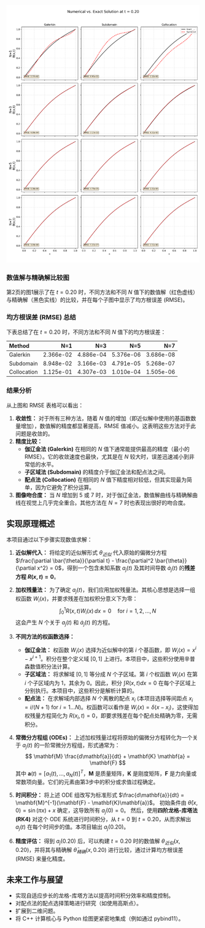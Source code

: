 ![数值解与精确解比较](HENS_plot/solution_comparison_rmse.png)

### 数值解与精确解比较图

第2页的图1展示了在 $t=0.20$ 时，不同方法和不同 $N$ 值下的数值解（红色虚线）与精确解（黑色实线）的比较，并在每个子图中显示了均方根误差 (RMSE)。

### 均方根误差 (RMSE) 总结

下表总结了在 $t=0.20$ 时，不同方法和不同 $N$ 值下的均方根误差：

| Method      |     N=1 |       N=3 |       N=5 |       N=7 |
| :---------- | ------: | --------: | --------: | --------: |
| Galerkin    | 2.366e-02 | 4.886e-04 | 5.376e-06 | 3.686e-08 |
| Subdomain   | 8.948e-02 | 3.166e-03 | 4.791e-05 | 5.268e-07 |
| Collocation | 1.125e-01 | 4.307e-03 | 1.010e-04 | 1.505e-06 |

### 结果分析

从上图和 RMSE 表格可以看出：

1.  **收敛性：** 对于所有三种方法，随着 $N$ 值的增加（即近似解中使用的基函数数量增加），数值解的精度都显著提高，RMSE 值减小。这表明这些方法对于此问题是收敛的。
2.  **精度比较：**
    *   **伽辽金法 (Galerkin)** 在相同的 $N$ 值下通常能提供最高的精度（最小的 RMSE）。它的收敛速度也最快，尤其是在 $N$ 较大时，误差迅速减小到非常低的水平。
    *   **子区域法 (Subdomain)** 的精度介于伽辽金法和配点法之间。
    *   **配点法 (Collocation)** 在相同的 $N$ 值下精度相对较低，但其实现最为简单，因为它避免了积分运算。
3.  **图像吻合度：** 当 $N$ 增加到 5 或 7 时，对于伽辽金法，数值解曲线与精确解曲线在视觉上几乎完全重合。其他方法在 $N=7$ 时也表现出很好的吻合度。

## 实现原理概述

本项目通过以下步骤实现数值求解：

1.  **近似解代入：** 将给定的近似解形式 $\theta_{近似}$ 代入原始的偏微分方程 $\frac{\partial \bar{\theta}}{\partial t} - \frac{\partial^2 \bar{\theta}}{\partial x^2} = 0$，得到一个包含未知系数 $a_j(t)$ 及其时间导数 $\dot{a}_j(t)$ 的**残差方程 $R(x,t) = 0$**。

2.  **加权残量法：** 为了确定 $a_j(t)$，我们应用加权残量法。其核心思想是选择一组权函数 $W_i(x)$，并要求残差在加权积分意义下为零：
    $$ \int_{0}^{1} R(x,t) W_i(x) \, dx = 0 \quad \text{for } i = 1, 2, \dots, N $$
    这会产生 $N$ 个关于 $a_j(t)$ 和 $\dot{a}_j(t)$ 的方程。

3.  **不同方法的权函数选择：**
    *   **伽辽金法：** 权函数 $W_i(x)$ 选择为近似解中的第 $i$ 个基函数，即 $W_i(x) = x^i - x^{i+1}$。积分在整个定义域 $[0,1]$ 上进行。本项目中，这些积分使用辛普森数值积分法计算。
    *   **子区域法：** 将求解域 $[0,1]$ 等分成 $N$ 个子区域。第 $i$ 个权函数 $W_i(x)$ 在第 $i$ 个子区域内为 1，其余为 0。因此，积分 $\int R(x,t) dx = 0$ 在每个子区域上分别执行。本项目中，这些积分是解析计算的。
    *   **配点法：** 在求解域内部选择 $N$ 个离散的配点 $x_i$ (本项目选择等间距点 $x_i = i/(N+1)$ for $i=1 \dots N$)。权函数可以看作是 $W_i(x) = \delta(x-x_i)$，这使得加权残量方程简化为 $R(x_i, t) = 0$，即要求残差在每个配点处精确为零，无需积分。

4.  **常微分方程组 (ODEs)：**
    上述加权残量过程将原始的偏微分方程转化为一个关于 $a_j(t)$ 的一阶常微分方程组，形式通常为：
    $$ \mathbf{M} \frac{d\mathbf{a}}{dt} + \mathbf{K} \mathbf{a} = \mathbf{F} $$
    其中 $\mathbf{a}(t) = [a_1(t), \dots, a_N(t)]^T$，$\mathbf{M}$ 是质量矩阵，$\mathbf{K}$ 是刚度矩阵，$\mathbf{F}$ 是力向量或常数项向量。它们的元素由第3步中的积分或求值过程确定。

5.  **时间积分：**
    将上述 ODE 组改写为标准形式 $\frac{d\mathbf{a}}{dt} = \mathbf{M}^{-1}(\mathbf{F} - \mathbf{K}\mathbf{a})$。
    初始条件由 $\bar{\theta}(x,0) = \sin(\pi x) + x$ 确定，这导致所有 $a_j(0) = 0$。
    然后，使用**四阶龙格-库塔法 (RK4)** 对这个 ODE 系统进行时间积分，从 $t=0$ 到 $t=0.20$，从而求解出 $a_j(t)$ 在每个时间步的值。本项目输出 $a_j(0.20)$。

6.  **精度评估：**
    得到 $a_j(0.20)$ 后，可以构建 $t=0.20$ 时的数值解 $\theta_{近似}(x, 0.20)$，并将其与精确解 $\bar{\theta}_{精确}(x, 0.20)$ 进行比较，通过计算均方根误差 (RMSE) 来量化精度。

## 未来工作与展望

*   实现自适应步长的龙格-库塔方法以提高时间积分效率和精度控制。
*   对配点法的配点选择策略进行研究（如使用高斯点）。
*   扩展到二维问题。
*   将 C++ 计算核心与 Python 绘图更紧密地集成（例如通过 pybind11）。
